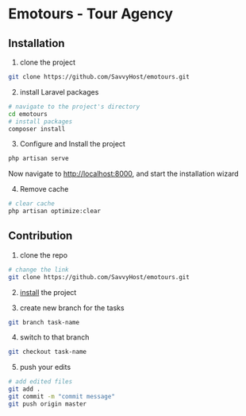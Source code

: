 # Emotours - Tour Agency

## Installation

1. clone the project

```bash 
git clone https://github.com/SavvyHost/emotours.git
```

2. install Laravel packages

```bash
# navigate to the project's directory
cd emotours
# install packages
composer install
```

3. Configure and Install the project

```bash
php artisan serve
```

Now navigate to [http://localhost:8000](http://localhost:8000), and start the installation wizard

4. Remove cache

```bash
# clear cache
php artisan optimize:clear

```

## Contribution

1. clone the repo

```bash
# change the link
git clone https://github.com/SavvyHost/emotours.git
```

2. [install](#installation) the project

3. create new branch for the tasks

```bash
git branch task-name
```

4. switch to that branch

```bash
git checkout task-name
```

5. push your edits

```bash
# add edited files
git add .
git commit -m "commit message"
git push origin master
```

